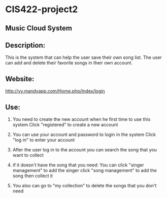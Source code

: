# CIS422-project2

## Music Cloud System
 
## Description:
  This is the system that can help the user save their own song list. The user can add and delete their favorite songs in their own account.
  
## Website:
  http://yy.mandyapp.com/Home.php/Index/login
  
## Use:
  
 1. You need to create the new account when he first time to use this system
   Click "registered" to create a new account
   
 2. You can use your account and password to login in the system
   Click "log in" to enter your account
   
 3. After the user log in to the account
   you can search the song that you want to collect
   
 4. if it doesn't have the song that you need:
       You can click "singer management" to add the singer
               click "song management" to add the song
               then collect it
               
 5. You also can go to "my collection" to delete the songs that you don't need
